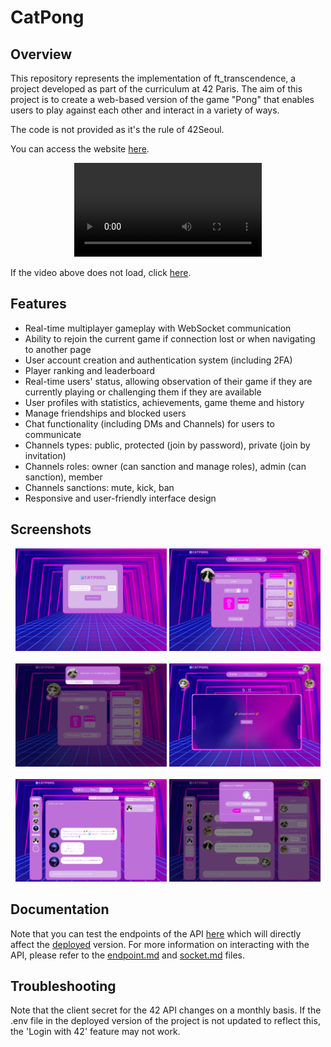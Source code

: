 # CatPong

## Overview

This repository represents the implementation of ft_transcendence, a project developed as part of the curriculum at 42 Paris. The aim of this project is to create a web-based version of the game "Pong" that enables users to play against each other and interact in a variety of ways.

The code is not provided as it's the rule of 42Seoul.

You can access the website [here](https://cat-pong.com).

<div align="center">
  <video src="https://github.com/whazami/catpong/assets/44798789/a6280602-d39c-494f-b27d-b5e8534611bc">
    Your browser does not support videos but you can watch the CatPong's Demo <a href="https://dl.dropboxusercontent.com/scl/fi/hqb4n7u13gp8scrpk2c5r/CatPongDemo.mp4?rlkey=skj7ahit0n518807r1zev9r8o&dl=0">here</a>.
  </video>
</div>

If the video above does not load, click [here](https://github.com/CatOrganisation/ft_transcendence/assets/44798789/97374f49-9969-45f1-be89-edbb4ba9410c).

## Features

* Real-time multiplayer gameplay with WebSocket communication
* Ability to rejoin the current game if connection lost or when navigating to another page
* User account creation and authentication system (including 2FA)
* Player ranking and leaderboard
* Real-time users' status, allowing observation of their game if they are currently playing or challenging them if they are available
* User profiles with statistics, achievements, game theme and history
* Manage friendships and blocked users
* Chat functionality (including DMs and Channels) for users to communicate
* Channels types: public, protected (join by password), private (join by invitation)
* Channels roles: owner (can sanction and manage roles), admin (can sanction), member
* Channels sanctions: mute, kick, ban
* Responsive and user-friendly interface design

## Screenshots

<div align="center">
  <img src="screenshots/tfa.png" width="48%" />
  <img src="screenshots/other-profile.png" width="48%" /> 
</div>
<br>
<div align="center">
  <img src="screenshots/challenge.png" width="48%" />
  <img src="screenshots/end-of-game.png" width="48%" /> 
</div>
<br>
<div align="center">
  <img src="screenshots/catpong-team.png" width="48%" />
  <img src="screenshots/create-channel.png" width="48%" /> 
</div>

## Documentation

Note that you can test the endpoints of the API [here](https://api.cat-pong.com) which will directly affect the [deployed](https://cat-pong.com) version. For more information on interacting with the API, please refer to the [endpoint.md](endpoint.md) and [socket.md](socket.md) files.

## Troubleshooting

Note that the client secret for the 42 API changes on a monthly basis. If the .env file in the deployed version of the project is not updated to reflect this, the 'Login with 42' feature may not work.
